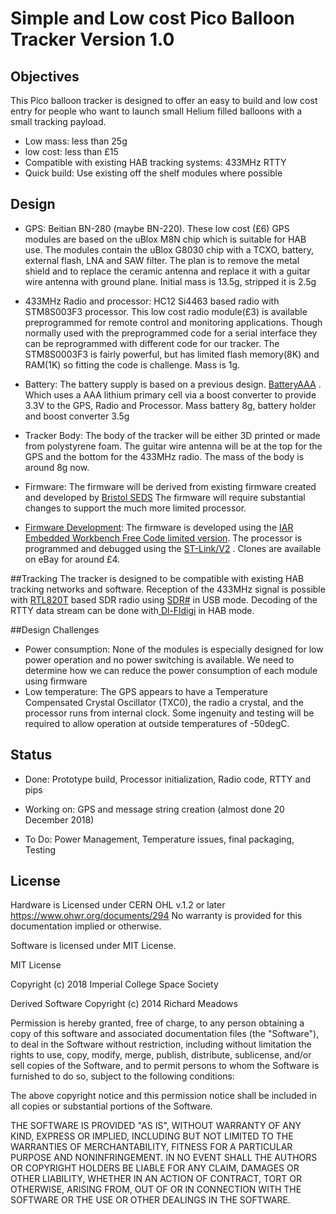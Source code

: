 # Simple and Low cost Pico Balloon Tracker Version 1.0## ObjectivesThis Pico balloon tracker is designed to offer an easy to build and low cost entry for people who want to launch small Helium filled balloons with a small tracking payload.* Low mass: less than 25g* low cost: less than £15* Compatible with existing HAB tracking systems: 433MHz RTTY* Quick build: Use existing off the shelf modules where possible## Design* GPS: Beitian BN-280 (maybe BN-220). These low cost (£6) GPS modules are based on the uBlox M8N chip which is suitable for HAB use. The modules contain the uBlox G8030 chip with a TCXO, battery, external flash, LNA and SAW filter. The plan is to remove the metal shield and to replace the ceramic antenna and replace it with a guitar wire antenna with ground plane. Initial mass is 13.5g, stripped it is 2.5g* 433MHz Radio and processor: HC12 Si4463 based radio with STM8S003F3 processor. This low cost radio module(£3) is available preprogrammed for remote control and monitoring applications. Though normally used with the preprogrammed code for a serial interface they can be reprogrammed with different code for our tracker. The STM8S0003F3 is fairly powerful, but has limited flash memory(8K) and RAM(1K) so fitting the code is challenge.  Mass is 1g.* Battery: The battery supply is based on a previous design.  [BatteryAAA](https://github.com/ribbotson/rlabTelemetryTx/tree/master/Hardware/BatteryAAA) . Which uses a AAA lithium primary cell via a boost converter to provide 3.3V to the GPS, Radio and Processor. Mass battery 8g, battery holder and boost converter 3.5g* Tracker Body: The body of the tracker will be either 3D printed or made from polystyrene foam. The guitar wire antenna will be at the top for the GPS and the bottom for the 433MHz radio. The mass of the body is around 8g now.* Firmware: The firmware will be derived from existing firmware created and developed by  [Bristol SEDS](http://www.bristol-seds.co.uk/pico-tracker/) The firmware will require substantial changes to support the much more limited processor.* [Firmware Development](https://github.com/ImperialSpaceSociety/PicoTracker/blob/master/Development.md): The firmware is developed using the [IAR Embedded Workbench Free Code limited version](https://www.iar.com/iar-embedded-workbench/#!?architecture=STM8&device=STM8S003F3). The processor is programmed and debugged using the [ST-Link/V2](https://www.st.com/en/development-tools/st-link-v2.html) . Clones are available on eBay for around £4.##TrackingThe tracker is designed to be compatible with existing HAB tracking networks and software. Reception of the 433MHz signal is possible with [RTL820T](https://www.rtl-sdr.com/tag/r820t/) based SDR radio using [SDR#](https://airspy.com/) in USB mode. Decoding of the RTTY data stream can be done with[ Dl-Fldigi](https://ukhas.org.uk/projects:dl-fldigi) in HAB mode.##Design Challenges* Power consumption: None of the modules is especially designed for low power operation and no power switching is available. We need to determine how we can reduce the power consumption of each module using firmware* Low temperature: The GPS appears to have a Temperature Compensated Crystal Oscillator (TXC0), the radio a crystal, and the processor runs from internal clock. Some ingenuity and testing will be required to allow operation at outside temperatures of -50degC.## Status* Done: Prototype build, Processor initialization, Radio code, RTTY and pips* Working on: GPS and message string creation (almost done 20 December 2018)* To Do:  Power Management, Temperature issues, final packaging, Testing## LicenseHardware is Licensed under CERN OHL v.1.2 or later https://www.ohwr.org/documents/294 No warranty is provided for this documentation implied or otherwise.Software is licensed under MIT License.MIT LicenseCopyright (c) 2018 Imperial College Space SocietyDerived Software  Copyright (c) 2014  Richard Meadows <richardeoin>Permission is hereby granted, free of charge, to any person obtaining a copy of this software and associated documentation files (the "Software"), to deal in the Software without restriction, including without limitation the rights to use, copy, modify, merge, publish, distribute, sublicense, and/or sell copies of the Software, and to permit persons to whom the Software is furnished to do so, subject to the following conditions:The above copyright notice and this permission notice shall be included in all copies or substantial portions of the Software.THE SOFTWARE IS PROVIDED "AS IS", WITHOUT WARRANTY OF ANY KIND, EXPRESS OR IMPLIED, INCLUDING BUT NOT LIMITED TO THE WARRANTIES OF MERCHANTABILITY, FITNESS FOR A PARTICULAR PURPOSE AND NONINFRINGEMENT. IN NO EVENT SHALL THE AUTHORS OR COPYRIGHT HOLDERS BE LIABLE FOR ANY CLAIM, DAMAGES OR OTHER LIABILITY, WHETHER IN AN ACTION OF CONTRACT, TORT OR OTHERWISE, ARISING FROM, OUT OF OR IN CONNECTION WITH THE SOFTWARE OR THE USE OR OTHER DEALINGS IN THE SOFTWARE.